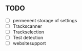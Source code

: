 

## TODO
* [ ] permenent storage of settings
* [ ] Trackscanner
* [ ] Trackselection
* [ ] Test detection
* [ ] websitesupport
